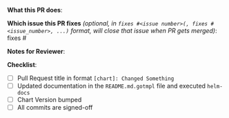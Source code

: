 <!--
Thank you for  your contribution =) <3.
-->

**What this PR does**:

**Which issue this PR fixes** *(optional, in `fixes #<issue number>(, fixes #<issue_number>, ...)` format, will close that issue when PR gets merged)*: fixes #

**Notes for Reviewer**:


**Checklist**:

- [ ] Pull Request title in format `[chart]: Changed Something`
- [ ] Updated documentation in the  `README.md.gotmpl` file and executed `helm-docs` 
- [ ] Chart Version bumped
- [ ] All commits are signed-off
